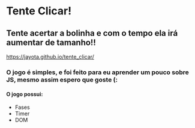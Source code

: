 # Tente Clicar!
## Tente acertar a bolinha e com o tempo ela irá aumentar de tamanho!!
<a>https://jayota.github.io/tente_clicar/</a>

<h3>O jogo é simples, e foi feito para eu aprender um pouco sobre JS, mesmo assim espero que goste (:</h3>
<h4>O jogo possui:</h4>
<ul> 
  <li>Fases</li>
  <li>Timer</li>
  <li>DOM</li>
</ul>
